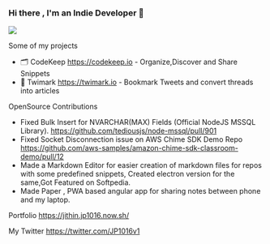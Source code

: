### Hi there , I'm an Indie Developer 👋

<img src="https://camo.githubusercontent.com/ee26adc292ed32ee7a2c8a852175ab5082c22ebc8ae198e5661f654fe96f224f/68747470733a2f2f6d656469612e74656e6f722e636f6d2f696d616765732f36616561366531373937643365653536376465346136633937356535396533662f74656e6f722e676966"/>

Some  of my projects
- 🗂 CodeKeep https://codekeep.io - Organize,Discover and Share Snippets
- 🔖 Twimark https://twimark.io - Bookmark Tweets and convert threads into articles

OpenSource Contributions
- Fixed Bulk Insert for NVARCHAR(MAX) Fields (Official NodeJS MSSQL Library).  https://github.com/tediousjs/node-mssql/pull/901
- Fixed Socket Disconnection issue on AWS Chime SDK Demo Repo https://github.com/aws-samples/amazon-chime-sdk-classroom-demo/pull/12
- Made a Markdown Editor for easier creation of markdown files for repos with some predefined snippets, Created electron version for the same,Got Featured on Softpedia.
- Made Paper , PWA based angular app for sharing notes between phone and my laptop.

Portfolio
https://jithin.jp1016.now.sh/

My Twitter
https://twitter.com/JP1016v1

<!--
**JP1016/JP1016** is a ✨ _special_ ✨ repository because its `README.md` (this file) appears on your GitHub profile.

Here are some ideas to get you started:

- 🔭 I’m currently working on ...
- 🌱 I’m currently learning ...
- 👯 I’m looking to collaborate on ...
- 🤔 I’m looking for help with ...
- 💬 Ask me about ...
- 📫 How to reach me: ...
- 😄 Pronouns: ...
- ⚡ Fun fact: ...
-->
